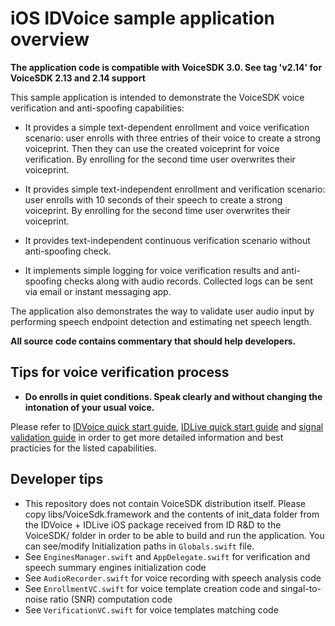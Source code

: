 iOS IDVoice sample application overview
===========================================

**The application code is compatible with VoiceSDK 3.0. See tag 'v2.14' for VoiceSDK 2.13 and 2.14 support**

This sample application is intended to demonstrate the VoiceSDK voice verification 
and anti-spoofing capabilities:

* It provides a simple text-dependent enrollment and voice verification scenario: user enrolls with three entries of their voice to create a strong voiceprint. Then they can use the created voiceprint for voice verification. By enrolling for the second time user overwrites their voiceprint.

* It provides simple text-independent enrollment and verification scenario: user enrolls with 10 seconds of their speech to create a strong voiceprint. By enrolling for the second time user overwrites their voiceprint.

* It provides text-independent continuous verification scenario without anti-spoofing check.

* It implements simple logging for voice verification results and anti-spoofing checks along with audio records. Collected logs can be sent via email or instant messaging app.

The application also demonstrates the way to validate user audio input by performing speech endpoint detection and estimating net speech length.

**All source code contains commentary that should help developers.**

Tips for voice verification process
-----------------------------------

- **Do enrolls in quiet conditions. Speak clearly and without changing the intonation of your usual voice.**

Please refer to [IDVoice quick start guide](https://docs.idrnd.net/voice/#idvoice-speaker-verification), [IDLive quick start guide](https://docs.idrnd.net/voice/#idlive-voice-anti-spoofing) and [signal validation guide](https://docs.idrnd.net/voice/#signal-validation-utilities) in order to get more detailed information and best practicies for the listed capabilities.

Developer tips
--------------

- This repository does not contain VoiceSDK distribution itself. Please copy libs/VoiceSdk.framework and the contents of init_data folder from the IDVoice + IDLive iOS package received from ID R&D to the VoiceSDK/ folder in order to be able to build and run the application. You can see/modify Initialization paths in `Globals.swift`  file.
- See `EnginesManager.swift`  and `AppDelegate.swift` for verification and speech summary engines initialization code
- See `AudioRecorder.swift` for voice recording with speech analysis code
- See `EnrollmentVC.swift` for voice template creation code and singal-to-noise ratio (SNR) computation code
- See `VerificationVC.swift` for voice templates matching code

